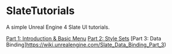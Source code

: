 # SlateTutorials
A simple Unreal Engine 4 Slate UI tutorials.

[Part 1: Introduction & Basic Menu](https://wiki.unrealengine.com/Slate_Introduction_%E2%80%92_Basic_Menu_Part_1)
[Part 2: Style Sets](https://wiki.unrealengine.com/Slate_Style_Sets_Part_2)
[Part 3: Data Binding]https://wiki.unrealengine.com/Slate_Data_Binding_Part_3)
